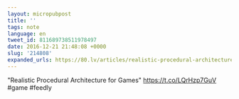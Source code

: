 ```yaml
---
layout: micropubpost
title: ''
tags: note
language: en
tweet_id: 811689738511978497
date: 2016-12-21 21:48:08 +0000
slug: '214808'
expanded_urls: https://80.lv/articles/realistic-procedural-architecture-for-games/
---
```

"Realistic Procedural Architecture for Games" https://t.co/LQrHzp7GuV #game #feedly
